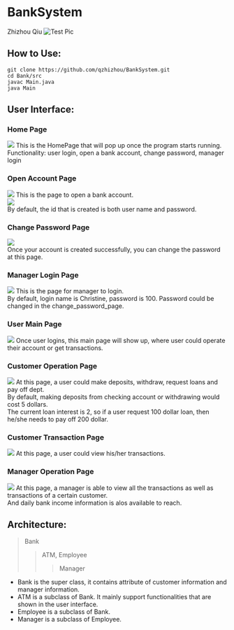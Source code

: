 # BankSystem
Zhizhou Qiu
![Test Pic](file:///Users/qizhizho/Desktop/document%20choice@Amazon.png)
## How to Use:

```
git clone https://github.com/qzhizhou/BankSystem.git
cd Bank/src
javac Main.java
java Main
```

## User Interface:    
### Home Page
![](https://github.com/qzhizhou/BankSystem/blob/master/pic/homepage.png)
This is the HomePage that will pop up once the program starts running.              
Functionality: user login, open a bank account, change password, manager login                    
                   
### Open Account Page                 
![](https://github.com/qzhizhou/BankSystem/blob/master/pic/open_account.png)
This is the page to open a bank account.             
![](https://github.com/qzhizhou/BankSystem/blob/master/pic/create_account_successfully.png)         
By default, the id that is created is both user name and password.           
              
### Change Password Page                  
![](https://github.com/qzhizhou/BankSystem/blob/master/pic/chage_password.png)              
Once your account is created successfully, you can change the password at this page.                

### Manager Login Page
![](https://github.com/qzhizhou/BankSystem/blob/master/pic/manager_login.png)
This is the page for manager to login.                      
By default, login name is Christine, password is 100. Password could be changed in the change_password_page.          

### User Main Page
![](https://github.com/qzhizhou/BankSystem/blob/master/pic/customer_mainpage.png)
Once user logins, this main page will show up, where user could operate their account or get transactions.

### Customer Operation Page
![](https://github.com/qzhizhou/BankSystem/blob/master/pic/customer_operation_page.png)
At this page, a user could make deposits, withdraw, request loans and pay off dept.             
By default, making deposits from checking account or withdrawing would cost 5 dollars.          
The current loan interest is 2, so if a user request 100 dollar loan, then he/she needs to pay off 200 dollar.          
              
### Customer Transaction Page              
![](https://github.com/qzhizhou/BankSystem/blob/master/pic/customer_get_information_page.png)
At this page, a user could view his/her transactions.               
             
### Manager Operation Page
![](https://github.com/qzhizhou/BankSystem/blob/master/pic/manager_operation_page.png)
At this page, a manager is able to view all the transactions as well as transactions of a certain customer.       
And daily bank income information is alos available to reach. 

## Architecture:

>Bank
>>ATM, Employee
>>>Manager    

* Bank is the super class, it contains attribute of customer information and manager information.     
* ATM is a subclass of Bank. It mainly support functionalities that are shown in the user interface.     
* Employee is a subclass of Bank.
* Manager is a subclass of Employee.

